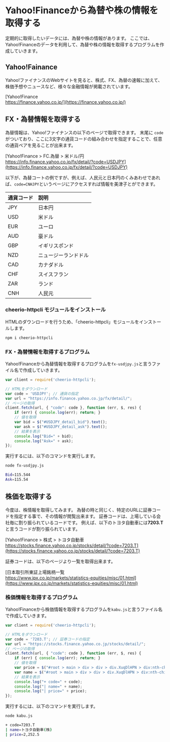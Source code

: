 # Yahoo!Financeから為替や株の情報を取得する
定期的に取得したいデータには、為替や株の情報があります。
ここでは、Yahoo!Financeのデータを利用して、為替や株の情報を取得するプログラムを作成していきます。

## Yahoo!Fainance
Yahoo!ファイナンスのWebサイトを見ると、株式、FX、為替の速報に加えて、株価予想やニュースなど、様々な金融情報が掲載されています。

[Yahoo!Finance<br>https://finance.yahoo.co.jp/](https://finance.yahoo.co.jp/)

## FX・為替情報を取得する
為替情報は、Yahoo!ファイナンスの以下のページで取得できます。
末尾に `code` がついており、ここに3文字の通貨コードの組み合わせを指定することで、任意の通貨ペアを見ることが出来ます。

[Yahoo!Finance > FC.為替 > 米ドル/円<br>https://info.finance.yahoo.co.jp/fx/detail/?code=USDJPY](https://info.finance.yahoo.co.jp/fx/detail/?code=USDJPY)

以下が、為替コートの例ですが、例えば、人民元と日本円のくみあわせであれば、`code=CNHJPY`というページにアクセスすれば情報を美津子とができます。

| 通貨コード | 説明                 |
| :--------- | :------------------- |
| JPY        | 日本円               |
| USD        | 米ドル               |
| EUR        | ユーロ               |
| AUD        | 豪ドル               |
| GBP        | イギリスポンド       |
| NZD        | ニュージーランドドル |
| CAD        | カナダドル           |
| CHF        | スイスフラン         |
| ZAR        | ランド               |
| CNH        | 人民元               |

### cheerio-httpcli モジュールをインストール
HTMLのダウンロードを行うため、「cheerio-httpcli」モジュールをインストールします。

```bash
npm i cheerio-httpcli
```

### FX・為替情報を取得するプログラム
Yahoo!Financeから為替情報を取得するプログラムを`fx-usdjpy.js`と言うファイル名で作成していきます。

```javascript
var client = require('cheerio-httpcli');

// HTMLをダウンロード
var code = 'USDJPY'; // 通貨の指定
var url = "https://info.finance.yahoo.co.jp/fx/detail/";
// ページの取得
client.fetch(url, { "code": code }, function (err, $, res) {
	if (err) { console.log(err); return; }
	// 値を取得
	var bid = $("#USDJPY_detail_bid").text();
	var ask = $("#USDJPY_detail_ask").text();
	// 結果を表示
	console.log("Bid=" + bid);
	console.log("Ask=" + ask);
});
```
実行するには、以下のコマンドを実行します。
```bash
node fx-usdjpy.js
```
```bash
Bid=115.544
Ask=115.54
```

## 株価を取得する
今度は、株情報を取得してみます。
為替の時と同じく、特定のURLに証券コードを指定する事で、その情報が閲覧出来ます。
証券コードは、上場している会社毎に割り振られているコードです。
例えば、以下のトヨタ自動車には**7203.T**と言うコードが割り振られています。

[Yahoo!Finance > 株式 > トヨタ自動車<br>https://stocks.finance.yahoo.co.jp/stocks/detail/?code=7203.T](https://stocks.finance.yahoo.co.jp/stocks/detail/?code=7203.T)

証券コードは、以下のページより一覧を取得出来ます。

[日本取引所東証上場銘柄一覧<br>https://www.jpx.co.jp/markets/statistics-equities/misc/01.html](https://www.jpx.co.jp/markets/statistics-equities/misc/01.html)

### 株価情報を取得するプログラム
Yahoo!Financeから株価情報を取得するプログラムを`kabu.js`と言うファイル名で作成していきます。

```javascript
var client = require('cheerio-httpcli');

// HTMLをダウンロード
var code = '7203.T'; // 証券コードの指定
var url = "https://stocks.finance.yahoo.co.jp/stocks/detail/";
// ページの取得
client.fetch(url, { "code": code }, function (err, $, res) {
	if (err) { console.log(err); return; }
	// 値を取得
	var price = $("#root > main > div > div > div.XuqDlHPN > div:nth-child(2) > section > div > header > div.nOmR5zWz > span > span > span").text().replace(/\s/g, "");
	var name = $("#root > main > div > div > div.XuqDlHPN > div:nth-child(2) > section > div > header._3fMM43u_ > div > h1").text();
	// 結果を表示
	console.log("+ code=" + code);
	console.log("| name=" + name);
	console.log("| price=" + price);
});
```
実行するには、以下のコマンドを実行します。
```bash
node kabu.js
```
```bash
+ code=7203.T
| name=トヨタ自動車(株)
| price=2,252.5
```